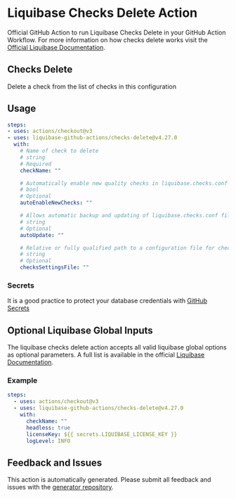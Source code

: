 # Liquibase Checks Delete Action
Official GitHub Action to run Liquibase Checks Delete in your GitHub Action Workflow. For more information on how checks delete works visit the [Official Liquibase Documentation](https://docs.liquibase.com/commands/home.html).
## Checks Delete
Delete a check from the list of checks in this configuration
## Usage
```yaml
steps:
- uses: actions/checkout@v3
- uses: liquibase-github-actions/checks-delete@v4.27.0
  with:
    # Name of check to delete
    # string
    # Required
    checkName: ""

    # Automatically enable new quality checks in liquibase.checks.conf file when they are available. Options: [true|false]
    # bool
    # Optional
    autoEnableNewChecks: ""

    # Allows automatic backup and updating of liquibase.checks.conf file when new quality checks are available, or for file format changes. Options: [on|off]
    # string
    # Optional
    autoUpdate: ""

    # Relative or fully qualified path to a configuration file for checks execution
    # string
    # Optional
    checksSettingsFile: ""

```

### Secrets
It is a good practice to protect your database credentials with [GitHub Secrets](https://docs.github.com/en/actions/security-guides/encrypted-secrets)

## Optional Liquibase Global Inputs
The liquibase checks delete action accepts all valid liquibase global options as optional parameters. A full list is available in the official [Liquibase Documentation](https://docs.liquibase.com/parameters/command-parameters.html).

### Example
```yaml
steps:
  - uses: actions/checkout@v3
  - uses: liquibase-github-actions/checks-delete@v4.27.0
    with:
      checkName: ""
      headless: true
      licenseKey: ${{ secrets.LIQUIBASE_LICENSE_KEY }}
      logLevel: INFO
```

## Feedback and Issues
This action is automatically generated. Please submit all feedback and issues with the [generator repository](https://github.com/liquibase/github-action-generator/issues).
